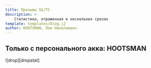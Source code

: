 ```yaml
---
title: Призывы SG/TC
description: >
    Статистика, отраженная в нескольких срезах
template: templates/blog.j2
author: HOOTSMAN, Лев Николаевич
---
```


## Только с персонального акка: HOOTSMAN

![drop][dropstat]
